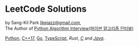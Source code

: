 # LeetCode Solutions
by Sang-Kil Park <likejazz@gmail.com>,  
The Author of [Python Algorithm Interview(파이썬 알고리즘 인터뷰)](http://www.yes24.com/Product/Goods/91084402)  

[Python](python/), [C++17](cpp/), [Go](go/), [TypeScript](typescript/), *Rust*, *[C](c/)* and *[Java](java/)*.
